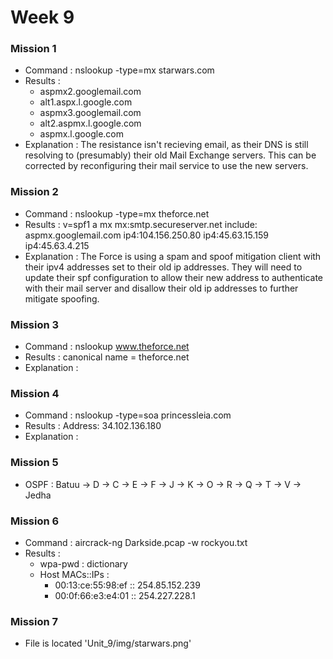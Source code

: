 # Week 9


### Mission 1
- Command : nslookup -type=mx starwars.com
- Results :
  - aspmx2.googlemail.com
  - alt1.aspx.l.google.com
  - aspmx3.googlemail.com 
  - alt2.aspmx.l.google.com
  - aspmx.l.google.com 
- Explanation : The resistance isn't recieving email, as their DNS is still resolving to (presumably) their old Mail Exchange servers.  This can be corrected by reconfiguring their mail service to use the new servers.
          
### Mission 2
- Command : nslookup -type=mx theforce.net
- Results : v=spf1 a mx mx:smtp.secureserver.net include: aspmx.googlemail.com ip4:104.156.250.80 ip4:45.63.15.159 ip4:45.63.4.215
- Explanation : The Force is using a spam and spoof mitigation client with their ipv4 addresses set to their old ip addresses.  They will need to update their spf configuration to allow their new address to authenticate with their mail server and disallow their old ip addresses to further mitigate spoofing.

### Mission 3
- Command : nslookup www.theforce.net 
- Results : canonical name = theforce.net 
- Explanation :  

### Mission 4
- Command : nslookup -type=soa princessleia.com 
- Results : Address: 34.102.136.180 
- Explanation :

### Mission 5
- OSPF : Batuu -> D -> C -> E -> F -> J -> K -> O -> R -> Q -> T -> V -> Jedha

### Mission 6
- Command : aircrack-ng Darkside.pcap -w rockyou.txt 
- Results : 
    - wpa-pwd : dictionary
    - Host MACs::IPs :
        - 00:13:ce:55:98:ef :: 254.85.152.239
        - 00:0f:66:e3:e4:01 :: 254.227.228.1

### Mission 7
- File is located 'Unit_9/img/starwars.png'
